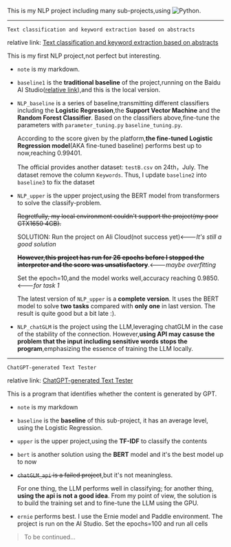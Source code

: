 This is my NLP project including many sub-projects,using ![Python](https://img.shields.io/badge/-Python-pink?style=flat-square&logo=Python).

---

`Text classification and keyword extraction based on abstracts`

relative link: [Text classification and keyword extraction based on abstracts](https://challenge.xfyun.cn/topic/info?type=abstract-of-the-paper&ch=ZuoaKcY)

This is my first NLP project,not perfect but interesting.

* `note` is my markdown.

* `baseline1` is the **traditional baseline** of the project,running on the Baidu AI Studio([relative link](https://aistudio.baidu.com/aistudio/projectdetail/6522950?sUid=377372&shared=1&ts=1689827255213)),and this is the local version.

* `NLP_baseline` is a series of baseline,transmitting different classifiers including the **Logistic Regression**,the **Support Vector Machine** and the **Random Forest Classifier**. Based on the classifiers above,fine-tune the parameters with `parameter_tuning.py` `baseline_tuning.py`. 

  According to the score given by the platform,**the fine-tuned Logistic Regression model**(AKA fine-tuned baseline) performs best up to now,reaching 0.99401.

  The official provides another dataset: `testB.csv` on 24th，July. The dataset remove the column `Keywords`. Thus, I update `baseline2` into `baseline3` to fix the dataset

* `NLP_upper` is the upper project,using the BERT model from transformers to solve the classify-problem.

  ~~Regretfully, my local environment couldn't support the project(my poor GTX1650 4GB).~~

  SOLUTION: Run the project on Ali Cloud(not success yet)<---*It's still a good solution*

  ~~**However,this project has run for 26 epochs before I stopped the interpreter and the score was unsatisfactory**~~.<---*maybe overfitting*
  
  Set the epoch=10,and the model works well,accuracy reaching 0.9850.<---*for task 1*
  
  The latest version of `NLP_upper` is a **complete version**. It uses the BERT model to solve **two tasks** compared with **only one** in last version. The result is quite good but a bit late :).
  
* `NLP_chatGLM` is the project using the LLM,leveraging chatGLM in the case of the stability of the connection. However,**using API may casuse the problem that the input including sensitive words stops the program**,emphasizing the essence of training the LLM locally.

---

`ChatGPT-generated Text Tester`

relative link: [ChatGPT-generated Text Tester](https://challenge.xfyun.cn/topic/info?type=text-detector&ch=ymfk4uU)

This is a program that identifies whether the content is generated by GPT.

* `note` is my markdown

* `baseline` is the **baseline** of this sub-project, it has an average level, using the Logistic Regression.

* `upper` is the upper project,using the **TF-IDF** to classify the contents

* `bert` is another solution using the **BERT** model and it's the best model up to now

* ~~`chatGLM_api` is a failed project~~,but it's not meaningless.

  For one thing, the LLM performs well in classifying; for another thing, **using the api is not a good idea**. From my point of view, the solution is to build the training set and to fine-tune the LLM using the GPU.
  
* `ernie` performs best. I use the Ernie model and Paddle environment. The project is run on the AI Studio. Set the epochs=100 and run all cells

> To be continued...
